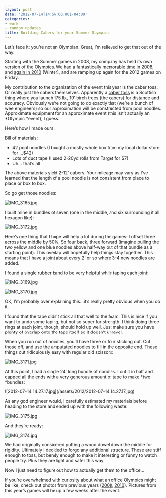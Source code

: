 ```yaml
---
layout: post
date: '2012-07-14T14:56:00.001-04:00'
categories:
- work
- random updates
title: Building Cabers for your Summer Olympics
---
```


Let’s face it: you’re not an Olympian. Great, I’m relieved to get that out of the way.

Starting with the Summer games in 2008, my company has held its own version of the Olympics. We had a fantastically [memorable time in 2008](http://www.rovisys.com/staticContent/Pictures/RovOlympics2008/index.html), and [again in 2010](http://www.rovisys.com/staticContent/Pictures/WinterOlympics2010/index.html) (Winter), and are ramping up again for the 2012 games on Friday.

My contribution to the organization of the event this year is the caber toss. Or really just the cabers themselves. Apparently a [caber toss](http://en.wikipedia.org/wiki/Caber_toss) is a Scottish thing where you launch 175 lb., 19’ birch trees (the cabers) for distance and accuracy. Obviously we’re not going to do exactly that (we’re a bunch of wee engineers) so our approximation will be constructed from pool noodles. Approximate equipment for an approximate event (this isn’t actually an *Olympic *event), I guess.

Here’s how I made ours.

Bill of materials:  

* 42 pool noodles (I bought a mostly whole box from my local dollar store for ...$42)
* Lots of duct tape (I used 2-20yd rolls from Target for $7)
* Uh... that’s all

The above materials yield 2-12’ cabers. Your mileage may vary as I’ve learned that the length of a pool noodle is not consistent from place to place or box to box.

So go get those noodles:

![IMG_3165.jpg](/assets/2012/IMG_3165.jpg)

I built mine in bundles of seven (one in the middle, and six surrounding it all hexagon like):

![IMG_3172.jpg](/assets/2012/IMG_3172.jpg)

Here’s one thing that I hope will help a lot during the games: I offset three across the middle by 50%. So four back, three forward (imagine pulling the two yellow and one blue noodles above half-way out of that bundle as a starting point). This overlap will hopefully help things stay together. This means that I have a joint about every 2’ or so where 3-4 new noodles are added.

I found a single rubber band to be very helpful while taping each joint:

![IMG_3169.jpg](/assets/2012/IMG_3169.jpg)

![IMG_3170.jpg](/assets/2012/IMG_3170.jpg)

OK, I’m probably over explaining this...it’s really pretty obvious when you do it.                

I found that the tape didn’t stick all that well to the foam. This is nice if you want to undo some taping, but not so super for strength. I think doing three rings at each joint, though, should hold up well. Just make sure you have plenty of overlap onto the tape itself so it doesn’t unravel.

When you run out of noodles, you’ll have three or four sticking out. Cut those off, and use the amputated noodles to fill in the opposite end. These things cut ridiculously easy with regular old scissors:

![IMG_3171.jpg](/assets/2012/IMG_3171.jpg)

At this point, I had a single 24’ long bundle of noodles. I cut it in half and capped all the ends with a very generous amount of tape to make *two *bundles:

![2012-07-14 14.27.17.jpg](/assets/2012/2012-07-14 14.27.17.jpg)

As any god engineer would, I carefully estimated my materials before heading to the store and ended up with the following waste:

![IMG_3175.jpg](/assets/2012/IMG_3175.jpg)  

And they’re ready:

![IMG_3174.jpg](/assets/2012/IMG_3174.jpg)

We had originally considered putting a wood dowel down the middle for rigidity. Ultimately I decided to forgo any additional structure. These are stiff enough to toss, but bendy enough to make it interesting or funny to watch people try. Plus they are light and safer this way.

Now I just need to figure out how to actually get them to the office...

If you’re overwhelmed with curiosity about what an office Olympics might be like, check out photos from previous years ([2008](http://www.rovisys.com/staticContent/Pictures/RovOlympics2008/index.html), [2010](http://www.rovisys.com/staticContent/Pictures/WinterOlympics2010/index.html)). Pictures from this year’s games will be up a few weeks after the event.
